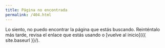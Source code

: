 ```yaml
---
title: Página no encontrada
permalink: /404.html
---
```


Lo siento, no puedo encontrar la página que estás buscando. Reinténtalo más tarde, revisa el enlace que estás usando o [vuelve al inicio]({{ site.baseurl }}/).
